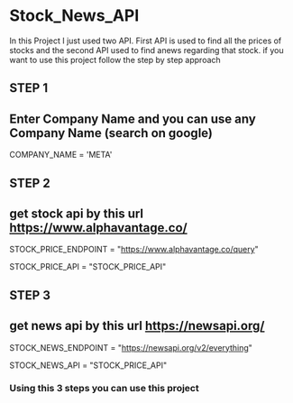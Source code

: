 # Stock_News_API

In this Project I just used two API. First API is used to find all the prices of stocks and the second API used to find anews regarding that stock.
if you want to use this project follow the step by step approach

## STEP 1
## Enter Company Name and you can use any Company Name (search on google)

COMPANY_NAME = 'META'

## STEP 2
## get stock api by this url https://www.alphavantage.co/

STOCK_PRICE_ENDPOINT = "https://www.alphavantage.co/query"

STOCK_PRICE_API = "STOCK_PRICE_API"

## STEP 3
## get news api by this url https://newsapi.org/

STOCK_NEWS_ENDPOINT = "https://newsapi.org/v2/everything"

STOCK_NEWS_API = "STOCK_PRICE_API"

### Using this 3 steps you can use this project
